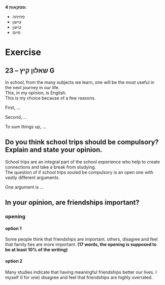 **4 פסקאות:**
- פתיחה
- טיעון
- טיעון
- סיום

# Exercise
## שאלון קיץ – 23 G

In school, from the many subjects we learn, one will be the most useful in the next journey in our life.  
This, in my opinion, is English.  
This is my choice because of a few reasons.

First, …

Second, …

To sum things up, …

## Do you think school trips should be compulsory? Explain and state your opinion.

School trips are an integral part of the school experience who help to create connections and take a break from studying.  
The question of if school trips souled be compulsory is an open one with vastly different arguments.

One argument is …

## In your opinion, are friendships important?
### opening
#### option 1
Some people think that friendships are important. others, disagree and feel that family ties are more important. 
**(17 words, the opening is supposed to be at least 10% of the writing)**
#### option 2
Many studies indicate that having meaningful friendships better our lives. I myself (I for one) disagree and feel that friendships are highly overrated. 
